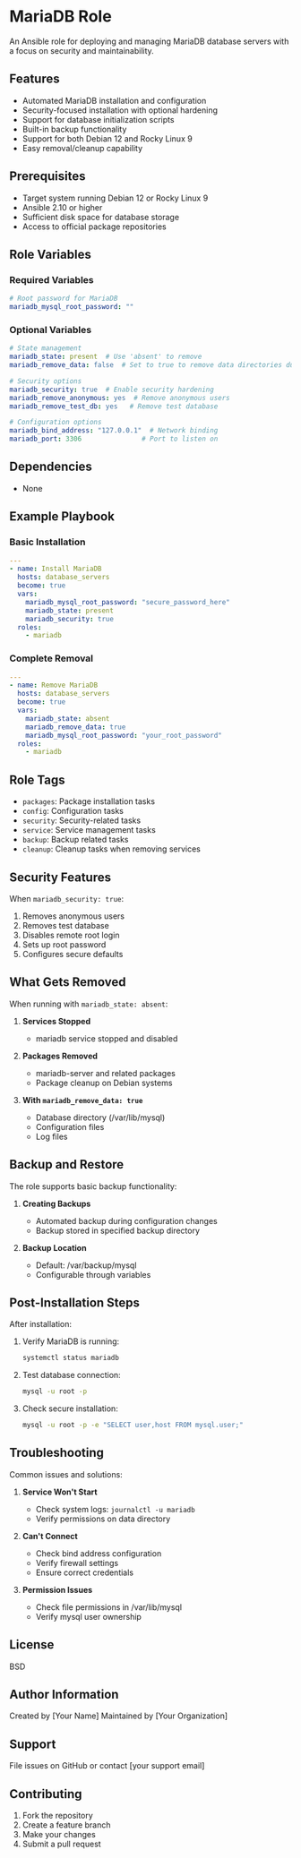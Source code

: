 # MariaDB Role

An Ansible role for deploying and managing MariaDB database servers with a focus on security and maintainability.

## Features

- Automated MariaDB installation and configuration
- Security-focused installation with optional hardening
- Support for database initialization scripts
- Built-in backup functionality
- Support for both Debian 12 and Rocky Linux 9
- Easy removal/cleanup capability

## Prerequisites

- Target system running Debian 12 or Rocky Linux 9
- Ansible 2.10 or higher
- Sufficient disk space for database storage
- Access to official package repositories

## Role Variables

### Required Variables

```yaml
# Root password for MariaDB
mariadb_mysql_root_password: ""
```

### Optional Variables

```yaml
# State management
mariadb_state: present  # Use 'absent' to remove
mariadb_remove_data: false  # Set to true to remove data directories during removal

# Security options
mariadb_security: true  # Enable security hardening
mariadb_remove_anonymous: yes  # Remove anonymous users
mariadb_remove_test_db: yes   # Remove test database

# Configuration options
mariadb_bind_address: "127.0.0.1"  # Network binding
mariadb_port: 3306               # Port to listen on
```

## Dependencies

- None

## Example Playbook

### Basic Installation

```yaml
---
- name: Install MariaDB
  hosts: database_servers
  become: true
  vars:
    mariadb_mysql_root_password: "secure_password_here"
    mariadb_state: present
    mariadb_security: true
  roles:
    - mariadb
```

### Complete Removal

```yaml
---
- name: Remove MariaDB
  hosts: database_servers
  become: true
  vars:
    mariadb_state: absent
    mariadb_remove_data: true
    mariadb_mysql_root_password: "your_root_password"
  roles:
    - mariadb
```

## Role Tags

- `packages`: Package installation tasks
- `config`: Configuration tasks
- `security`: Security-related tasks
- `service`: Service management tasks
- `backup`: Backup related tasks
- `cleanup`: Cleanup tasks when removing services

## Security Features

When `mariadb_security: true`:
1. Removes anonymous users
2. Removes test database
3. Disables remote root login
4. Sets up root password
5. Configures secure defaults

## What Gets Removed

When running with `mariadb_state: absent`:

1. **Services Stopped**
   - mariadb service stopped and disabled

2. **Packages Removed**
   - mariadb-server and related packages
   - Package cleanup on Debian systems

3. **With `mariadb_remove_data: true`**
   - Database directory (/var/lib/mysql)
   - Configuration files
   - Log files

## Backup and Restore

The role supports basic backup functionality:

1. **Creating Backups**
   - Automated backup during configuration changes
   - Backup stored in specified backup directory

2. **Backup Location**
   - Default: /var/backup/mysql
   - Configurable through variables

## Post-Installation Steps

After installation:

1. Verify MariaDB is running:
   ```bash
   systemctl status mariadb
   ```

2. Test database connection:
   ```bash
   mysql -u root -p
   ```

3. Check secure installation:
   ```bash
   mysql -u root -p -e "SELECT user,host FROM mysql.user;"
   ```

## Troubleshooting

Common issues and solutions:

1. **Service Won't Start**
   - Check system logs: `journalctl -u mariadb`
   - Verify permissions on data directory

2. **Can't Connect**
   - Check bind address configuration
   - Verify firewall settings
   - Ensure correct credentials

3. **Permission Issues**
   - Check file permissions in /var/lib/mysql
   - Verify mysql user ownership

## License

BSD

## Author Information

Created by [Your Name]
Maintained by [Your Organization]

## Support

File issues on GitHub or contact [your support email]

## Contributing

1. Fork the repository
2. Create a feature branch
3. Make your changes
4. Submit a pull request

